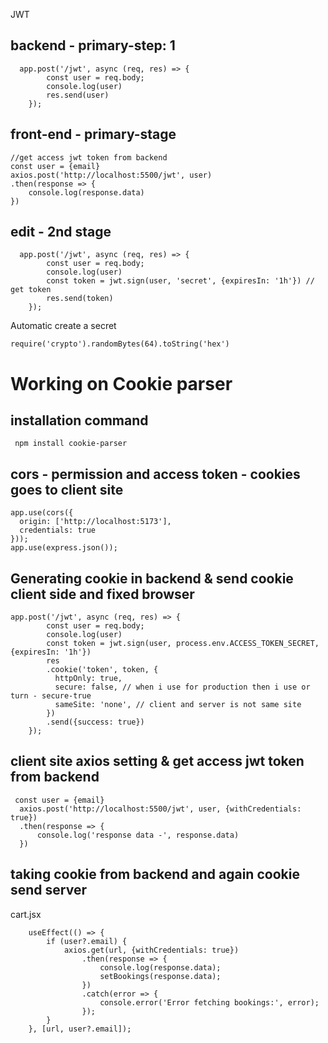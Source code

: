 JWT
## backend - primary-step: 1
```
  app.post('/jwt', async (req, res) => {
        const user = req.body;
        console.log(user)
        res.send(user)
    });
```

## front-end - primary-stage
```
//get access jwt token from backend
const user = {email}
axios.post('http://localhost:5500/jwt', user)
.then(response => {
    console.log(response.data)
})
```
## edit - 2nd stage
```
  app.post('/jwt', async (req, res) => {
        const user = req.body;
        console.log(user)
        const token = jwt.sign(user, 'secret', {expiresIn: '1h'}) // get token
        res.send(token)
    });
```
Automatic create a secret
```
require('crypto').randomBytes(64).toString('hex')
```
# Working on Cookie parser
## installation command
```
 npm install cookie-parser
```
## cors - permission and access token - cookies goes to client site
```
app.use(cors({
  origin: ['http://localhost:5173'],
  credentials: true
}));
app.use(express.json());
```
## Generating cookie in backend & send cookie client side and fixed browser
```
app.post('/jwt', async (req, res) => {
        const user = req.body;
        console.log(user)
        const token = jwt.sign(user, process.env.ACCESS_TOKEN_SECRET, {expiresIn: '1h'})
        res
        .cookie('token', token, {
          httpOnly: true,
          secure: false, // when i use for production then i use or turn - secure-true
          sameSite: 'none', // client and server is not same site
        })
        .send({success: true})
    });
```
## client site axios setting & get access jwt token from backend
```
 const user = {email}
  axios.post('http://localhost:5500/jwt', user, {withCredentials: true})
  .then(response => {
      console.log('response data -', response.data)
  })
```
## taking cookie from backend and again cookie send server
cart.jsx
```
    useEffect(() => {
        if (user?.email) {
            axios.get(url, {withCredentials: true})
                .then(response => {
                    console.log(response.data);
                    setBookings(response.data);
                })
                .catch(error => {
                    console.error('Error fetching bookings:', error);
                });
        }
    }, [url, user?.email]);
```


